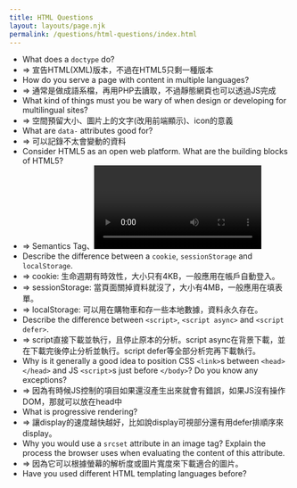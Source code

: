 ```yaml
---
title: HTML Questions
layout: layouts/page.njk
permalink: /questions/html-questions/index.html
---
```


* What does a `doctype` do?
* => 宣告HTML(XML)版本，不過在HTML5只剩一種版本
* How do you serve a page with content in multiple languages?
* => 通常是做成語系檔，再用PHP去讀取，不過靜態網頁也可以透過JS完成
* What kind of things must you be wary of when design or developing for multilingual sites?
* => 空間預留大小、圖片上的文字(改用前端顯示)、icon的意義
* What are `data-` attributes good for?
* => 可以記錄不太會變動的資料
* Consider HTML5 as an open web platform. What are the building blocks of HTML5?
* => Semantics Tag、<video> <audio> tag、Web Worker、canvas and SVG、Offline Storage
* Describe the difference between a `cookie`, `sessionStorage` and `localStorage`.
* => cookie: 生命週期有時效性，大小只有4KB，一般應用在帳戶自動登入。
* => sessionStorage: 當頁面關掉資料就沒了，大小有4MB，一般應用在填表單。
* => localStorage: 可以用在購物車和存一些本地數據，資料永久存在。
* Describe the difference between `<script>`, `<script async>` and `<script defer>`.
* => script直接下載並執行，且停止原本的分析。script async在背景下載，並在下載完後停止分析並執行。script defer等全部分析完再下載執行。
* Why is it generally a good idea to position CSS `<link>`s between `<head></head>` and JS `<script>`s just before `</body>`? Do you know any exceptions?
* => 因為有時候JS控制的項目如果還沒產生出來就會有錯誤，如果JS沒有操作DOM，那就可以放在head中  
* What is progressive rendering?
* => 讓display的速度越快越好，比如說display可視部分還有用defer排順序來display。
* Why you would use a `srcset` attribute in an image tag? Explain the process the browser uses when evaluating the content of this attribute.
* => 因為它可以根據螢幕的解析度或圖片寬度來下載適合的圖片。
* Have you used different HTML templating languages before?
